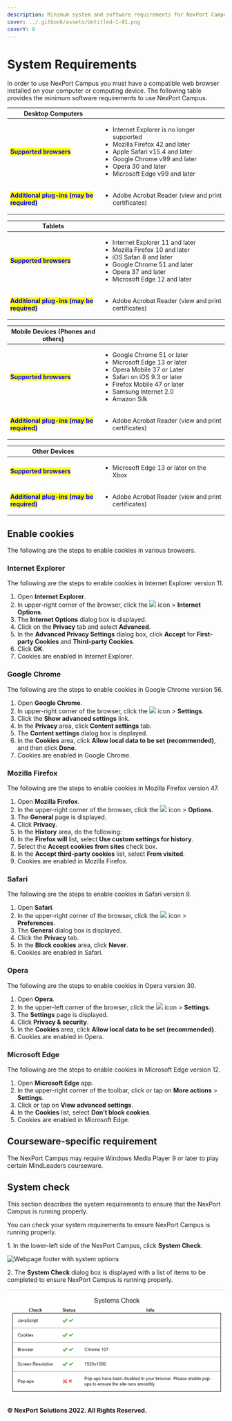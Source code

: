 ```yaml
---
description: Minimum system and software requirements for NexPort Campus
cover: ../.gitbook/assets/Untitled-1-01.png
coverY: 0
---
```


# System Requirements

In order to use NexPort Campus you must have a compatible web browser installed on your computer or computing device. The following table provides the minimum software requirements to use NexPort Campus.

| Desktop Computers                                                          |                                                                                                                                                                                                                                          |
| -------------------------------------------------------------------------- | ---------------------------------------------------------------------------------------------------------------------------------------------------------------------------------------------------------------------------------------- |
| <mark style="color:blue;">**Supported browsers**</mark>                    | <ul><li>Internet Explorer is no longer supported</li><li>Mozilla Firefox 42 and later</li><li>Apple Safari v15.4 and later</li><li>Google Chrome v99 and later</li><li>Opera 30 and later</li><li>Microsoft Edge v99 and later</li></ul> |
| <mark style="color:blue;">**Additional plug-ins (may be required)**</mark> | <ul><li>Adobe Acrobat Reader (view and print certificates)</li></ul>                                                                                                                                                                     |

| Tablets                                                                    |                                                                                                                                                                                                                        |
| -------------------------------------------------------------------------- | ---------------------------------------------------------------------------------------------------------------------------------------------------------------------------------------------------------------------- |
| <mark style="color:blue;">**Supported browsers**</mark>                    | <ul><li>Internet Explorer 11 and later</li><li>Mozilla Firefox 10 and later</li><li>iOS Safari 8 and later</li><li>Google Chrome 51 and later</li><li>Opera 37 and later</li><li>Microsoft Edge 12 and later</li></ul> |
| <mark style="color:blue;">**Additional plug-ins (may be required)**</mark> | <ul><li>Adobe Acrobat Reader (view and print certificates)</li></ul>                                                                                                                                                   |

| Mobile Devices (Phones and others)                                         |                                                                                                                                                                                                                                        |
| -------------------------------------------------------------------------- | -------------------------------------------------------------------------------------------------------------------------------------------------------------------------------------------------------------------------------------- |
| <mark style="color:blue;">**Supported browsers**</mark>                    | <ul><li>Google Chrome 51 or later</li><li>Microsoft Edge 13 or later</li><li>Opera Mobile 37 or Later</li><li>Safari on iOS 9.3 or later</li><li>Firefox Mobile 47 or later</li><li>Samsung Internet 2.0</li><li>Amazon Silk</li></ul> |
| <mark style="color:blue;">**Additional plug-ins (may be required)**</mark> | <ul><li>Adobe Acrobat Reader (view and print certificates)</li></ul>                                                                                                                                                                   |

| Other Devices                                                              |                                                                      |
| -------------------------------------------------------------------------- | -------------------------------------------------------------------- |
| <mark style="color:blue;">**Supported browsers**</mark>                    | <ul><li>Microsoft Edge 13 or later on the Xbox</li></ul>             |
| <mark style="color:blue;">**Additional plug-ins (may be required)**</mark> | <ul><li>Adobe Acrobat Reader (view and print certificates)</li></ul> |

## Enable cookies <a href="#enable" id="enable"></a>

The following are the steps to enable cookies in various browsers.

### Internet Explorer <a href="#internet" id="internet"></a>

The following are the steps to enable cookies in Internet Explorer version 11.

1. Open **Internet Explorer**.
2. In upper-right corner of the browser, click the ![](../.gitbook/assets/IE\_icon.png) icon > **Internet Options**.
3. The **Internet Options** dialog box is displayed.
4. Click on the **Privacy** tab and select **Advanced**.
5. In the **Advanced Privacy Settings** dialog box, click **Accept** for **First-party Cookies** and **Third-party Cookies**.
6. Click **OK**.
7. Cookies are enabled in Internet Explorer.

### Google Chrome <a href="#google" id="google"></a>

The following are the steps to enable cookies in Google Chrome version 56.

1. Open **Google Chrome**.
2. In upper-right corner of the browser, click the ![](<../.gitbook/assets/Chrome\_Icon\_17x24 (1).png>) icon > **Settings**.
3. Click the **Show advanced settings** link.
4. In the **Privacy** area, click **Content settings** tab.
5. The **Content settings** dialog box is displayed.
6. In the **Cookies** area, click **Allow local data to be set (recommended)**, and then click **Done**.
7. Cookies are enabled in Google Chrome.

### Mozilla Firefox <a href="#mozilla" id="mozilla"></a>

The following are the steps to enable cookies in Mozilla Firefox version 47.

1. Open **Mozilla Firefox**.
2. In the upper-right corner of the browser, click the ![](../.gitbook/assets/Mozilla\_Icon.png) icon > **Options**.
3. The **General** page is displayed.
4. Click **Privacy**.
5. In the **History** area, do the following:
6. In the **Firefox will** list, select **Use custom settings for history**.
7. Select the **Accept cookies from sites** check box.
8. In the **Accept third-party cookies** list, select **From visited**.
9. Cookies are enabled in Mozilla Firefox.

### Safari <a href="#safari" id="safari"></a>

The following are the steps to enable cookies in Safari version 9.

1. Open **Safari**.
2. In the upper-right corner of the browser, click the ![](../.gitbook/assets/Safari\_Icon.png) icon > **Preferences**.
3. The **General** dialog box is displayed.
4. Click the **Privacy** tab.
5. In the **Block cookies** area, click **Never**.
6. Cookies are enabled in Safari.

### Opera <a href="#opera" id="opera"></a>

The following are the steps to enable cookies in Opera version 30.

1. Open **Opera**.
2. In the upper-left corner of the browser, click the ![](../.gitbook/assets/Opera\_Icon.png) icon > **Settings**.
3. The **Settings** page is displayed.
4. Click **Privacy & security**.
5. In the **Cookies** area, click **Allow local data to be set (recommended)**.
6. Cookies are enabled in Opera.

### Microsoft Edge <a href="#microsof" id="microsof"></a>

The following are the steps to enable cookies in Microsoft Edge version 12.

1. Open **Microsoft Edge** app.
2. In the upper-right corner of the toolbar, click or tap on **More actions** > **Settings**.
3. Click or tap on **View advanced settings**.
4. In the **Cookies** list, select **Don’t block cookies**.
5. Cookies are enabled in Microsoft Edge.

## Courseware-specific requirement <a href="#coursewa" id="coursewa"></a>

The NexPort Campus may require Windows Media Player 9 or later to play certain MindLeaders courseware.

## System check <a href="#system" id="system"></a>

This section describes the system requirements to ensure that the NexPort Campus is running properly.

You can check your system requirements to ensure NexPort Campus is running properly.

1\. In the lower-left side of the NexPort Campus, click **System Check**.

![Webpage footer with system options](../.gitbook/assets/System\_Check\_518x61.png)

2\. The **System Check** dialog box is displayed with a list of items to be completed to ensure NexPort Campus is running properly.

![Systems Check Screen](<../.gitbook/assets/System check.PNG>)

#### © NexPort Solutions 2022. All Rights Reserved.
